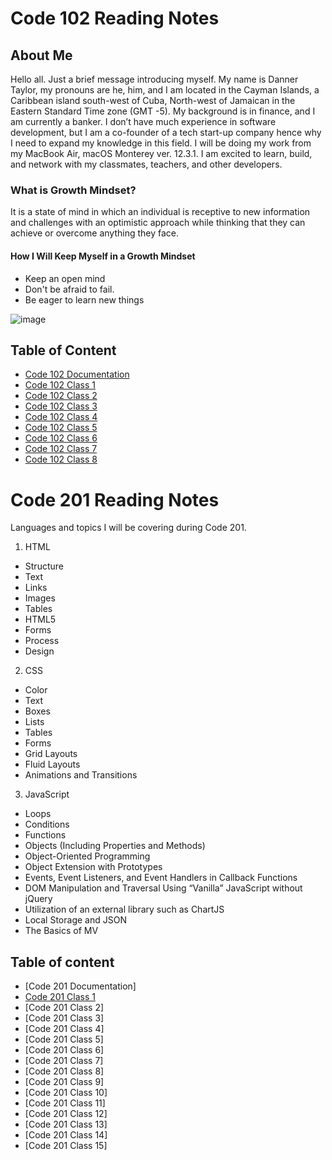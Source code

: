 # Code 102 Reading Notes

## About Me

Hello all. Just a brief message introducing myself. My name is Danner Taylor, my pronouns are he, him, and I am located in the Cayman Islands, a Caribbean island south-west of Cuba, North-west of Jamaican in the Eastern Standard Time zone (GMT -5). My background is in finance, and I am currently a banker. I don’t have much experience in software development, but I am a co-founder of a tech start-up company hence why I need to expand my knowledge in this field. I will be doing my work from my MacBook Air, macOS Monterey ver. 12.3.1. I am excited to learn, build, and network with my classmates, teachers, and other developers.

### What is Growth Mindset?

It is a state of mind in which an individual is receptive to new information and challenges with an optimistic approach while thinking that they can achieve or overcome anything they face.

#### How I Will Keep Myself in a Growth Mindset

* Keep an open mind
* Don't be afraid to fail.
* Be eager to learn new things

![image](https://user-images.githubusercontent.com/103233764/164160255-498416be-bb09-48d1-9d47-68340c503894.png)

## Table of Content

- [Code 102 Documentation](documentation.md)
- [Code 102 Class 1](class1reading.md)
- [Code 102 Class 2](class2reading.md)
- [Code 102 Class 3](class3reading.md)
- [Code 102 Class 4](class4reading.md)
- [Code 102 Class 5](class5reading.md)
- [Code 102 Class 6](class6reading.md)
- [Code 102 Class 7](class7reading.md)
- [Code 102 Class 8](class8reading.md)

# Code 201 Reading Notes

Languages and topics I will be covering during Code 201.

1. HTML

* Structure 
* Text
* Links
* Images
* Tables
* HTML5
* Forms
* Process
* Design

2. CSS

* Color
* Text
* Boxes
* Lists
* Tables
* Forms
* Grid Layouts
* Fluid Layouts
* Animations and Transitions

3. JavaScript 

* Loops
* Conditions
* Functions
* Objects (Including Properties and Methods)
* Object-Oriented Programming
* Object Extension with Prototypes
* Events, Event Listeners, and Event Handlers in Callback Functions
* DOM Manipulation and Traversal Using “Vanilla” JavaScript without jQuery
* Utilization of an external library such as ChartJS
* Local Storage and JSON
* The Basics of MV

## Table of content
- [Code 201 Documentation]
- [Code 201 Class 1](201/class1notes.md)
- [Code 201 Class 2]
- [Code 201 Class 3]
- [Code 201 Class 4]
- [Code 201 Class 5]
- [Code 201 Class 6]
- [Code 201 Class 7]
- [Code 201 Class 8]
- [Code 201 Class 9]
- [Code 201 Class 10]
- [Code 201 Class 11]
- [Code 201 Class 12]
- [Code 201 Class 13]
- [Code 201 Class 14]
- [Code 201 Class 15]
